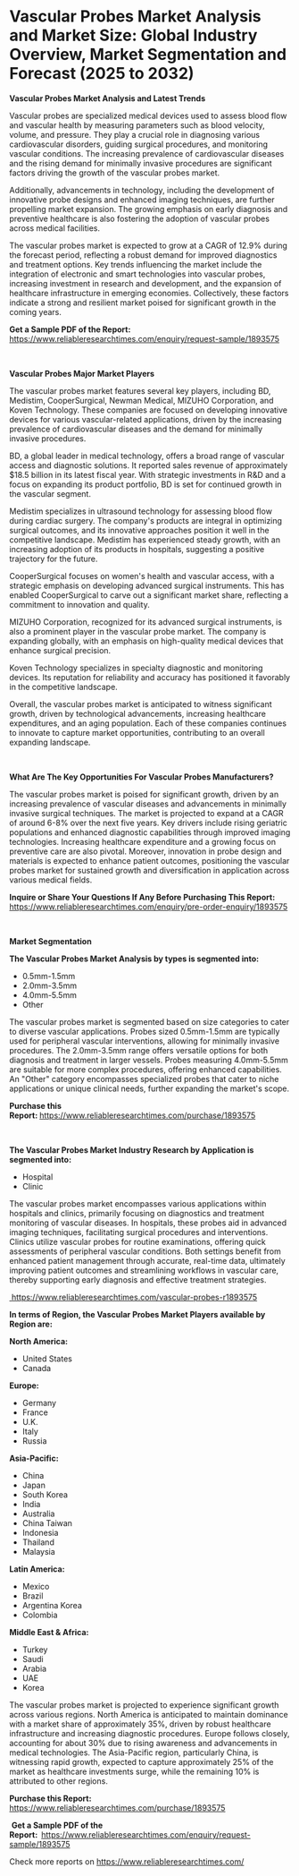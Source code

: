 <p><h1>Vascular Probes Market Analysis and Market Size: Global Industry Overview, Market Segmentation and Forecast (2025 to 2032)</h1></p><p><strong>Vascular Probes Market Analysis and Latest Trends</strong></p>
<p><p>Vascular probes are specialized medical devices used to assess blood flow and vascular health by measuring parameters such as blood velocity, volume, and pressure. They play a crucial role in diagnosing various cardiovascular disorders, guiding surgical procedures, and monitoring vascular conditions. The increasing prevalence of cardiovascular diseases and the rising demand for minimally invasive procedures are significant factors driving the growth of the vascular probes market.</p><p>Additionally, advancements in technology, including the development of innovative probe designs and enhanced imaging techniques, are further propelling market expansion. The growing emphasis on early diagnosis and preventive healthcare is also fostering the adoption of vascular probes across medical facilities. </p><p>The vascular probes market is expected to grow at a CAGR of 12.9% during the forecast period, reflecting a robust demand for improved diagnostics and treatment options. Key trends influencing the market include the integration of electronic and smart technologies into vascular probes, increasing investment in research and development, and the expansion of healthcare infrastructure in emerging economies. Collectively, these factors indicate a strong and resilient market poised for significant growth in the coming years.</p></p>
<p><strong>Get a Sample PDF of the Report:&nbsp;</strong> <a href="https://www.reliableresearchtimes.com/enquiry/request-sample/1893575?utm_campaign=2993&utm_medium=2&utm_source=Github&utm_content=ia&utm_term=04032025&utm_id=vascular-probes">https://www.reliableresearchtimes.com/enquiry/request-sample/1893575</a></p>
<p>&nbsp;</p>
<p><strong>Vascular Probes Major Market Players</strong></p>
<p><p>The vascular probes market features several key players, including BD, Medistim, CooperSurgical, Newman Medical, MIZUHO Corporation, and Koven Technology. These companies are focused on developing innovative devices for various vascular-related applications, driven by the increasing prevalence of cardiovascular diseases and the demand for minimally invasive procedures.</p><p>BD, a global leader in medical technology, offers a broad range of vascular access and diagnostic solutions. It reported sales revenue of approximately $18.5 billion in its latest fiscal year. With strategic investments in R&D and a focus on expanding its product portfolio, BD is set for continued growth in the vascular segment.</p><p>Medistim specializes in ultrasound technology for assessing blood flow during cardiac surgery. The company's products are integral in optimizing surgical outcomes, and its innovative approaches position it well in the competitive landscape. Medistim has experienced steady growth, with an increasing adoption of its products in hospitals, suggesting a positive trajectory for the future.</p><p>CooperSurgical focuses on women's health and vascular access, with a strategic emphasis on developing advanced surgical instruments. This has enabled CooperSurgical to carve out a significant market share, reflecting a commitment to innovation and quality.</p><p>MIZUHO Corporation, recognized for its advanced surgical instruments, is also a prominent player in the vascular probe market. The company is expanding globally, with an emphasis on high-quality medical devices that enhance surgical precision.</p><p>Koven Technology specializes in specialty diagnostic and monitoring devices. Its reputation for reliability and accuracy has positioned it favorably in the competitive landscape.</p><p>Overall, the vascular probes market is anticipated to witness significant growth, driven by technological advancements, increasing healthcare expenditures, and an aging population. Each of these companies continues to innovate to capture market opportunities, contributing to an overall expanding landscape.</p></p>
<p>&nbsp;</p>
<p><strong>What Are The Key Opportunities For Vascular Probes Manufacturers?</strong></p>
<p><p>The vascular probes market is poised for significant growth, driven by an increasing prevalence of vascular diseases and advancements in minimally invasive surgical techniques. The market is projected to expand at a CAGR of around 6-8% over the next five years. Key drivers include rising geriatric populations and enhanced diagnostic capabilities through improved imaging technologies. Increasing healthcare expenditure and a growing focus on preventive care are also pivotal. Moreover, innovation in probe design and materials is expected to enhance patient outcomes, positioning the vascular probes market for sustained growth and diversification in application across various medical fields.</p></p>
<p><strong>Inquire or Share Your Questions If Any Before Purchasing This Report:</strong> <a href="https://www.reliableresearchtimes.com/enquiry/pre-order-enquiry/1893575?utm_campaign=2993&utm_medium=2&utm_source=Github&utm_content=ia&utm_term=04032025&utm_id=vascular-probes">https://www.reliableresearchtimes.com/enquiry/pre-order-enquiry/1893575</a></p>
<p>&nbsp;</p>
<p><strong>Market Segmentation</strong></p>
<p><strong>The Vascular Probes Market Analysis by types is segmented into:</strong></p>
<p><ul><li>0.5mm-1.5mm</li><li>2.0mm-3.5mm</li><li>4.0mm-5.5mm</li><li>Other</li></ul></p>
<p><p>The vascular probes market is segmented based on size categories to cater to diverse vascular applications. Probes sized 0.5mm-1.5mm are typically used for peripheral vascular interventions, allowing for minimally invasive procedures. The 2.0mm-3.5mm range offers versatile options for both diagnosis and treatment in larger vessels. Probes measuring 4.0mm-5.5mm are suitable for more complex procedures, offering enhanced capabilities. An "Other" category encompasses specialized probes that cater to niche applications or unique clinical needs, further expanding the market's scope.</p></p>
<p><strong>Purchase this Report:&nbsp;</strong><a href="https://www.reliableresearchtimes.com/purchase/1893575?utm_campaign=2993&utm_medium=2&utm_source=Github&utm_content=ia&utm_term=04032025&utm_id=vascular-probes">https://www.reliableresearchtimes.com/purchase/1893575</a></p>
<p>&nbsp;</p>
<p><strong>The Vascular Probes Market Industry Research by Application is segmented into:</strong></p>
<p><ul><li>Hospital</li><li>Clinic</li></ul></p>
<p><p>The vascular probes market encompasses various applications within hospitals and clinics, primarily focusing on diagnostics and treatment monitoring of vascular diseases. In hospitals, these probes aid in advanced imaging techniques, facilitating surgical procedures and interventions. Clinics utilize vascular probes for routine examinations, offering quick assessments of peripheral vascular conditions. Both settings benefit from enhanced patient management through accurate, real-time data, ultimately improving patient outcomes and streamlining workflows in vascular care, thereby supporting early diagnosis and effective treatment strategies.</p></p>
<p><a href="https://www.reliableresearchtimes.com/vascular-probes-r1893575?utm_campaign=2993&utm_medium=2&utm_source=Github&utm_content=ia&utm_term=04032025&utm_id=vascular-probes">&nbsp;https://www.reliableresearchtimes.com/vascular-probes-r1893575</a></p>
<p><strong>In terms of Region, the Vascular Probes Market Players available by Region are:</strong></p>
<p>
    <p> <strong> North America: </strong>
        <ul>
            <li>United States</li>
            <li>Canada</li>
        </ul>
        </p> 
    <p> <strong> Europe: </strong>
        <ul>
            <li>Germany</li>
            <li>France</li>
            <li>U.K.</li>
            <li>Italy</li>
            <li>Russia</li>
        </ul>
        </p> 
    <p> <strong> Asia-Pacific: </strong>
        <ul>
            <li>China</li>
            <li>Japan</li>
            <li>South Korea</li>
            <li>India</li>
            <li>Australia</li>
            <li>China Taiwan</li>
            <li>Indonesia</li>
            <li>Thailand</li>
            <li>Malaysia</li>
        </ul>
        </p> 
    <p> <strong> Latin America: </strong>
        <ul>
            <li>Mexico</li>
            <li>Brazil</li>
            <li>Argentina Korea</li>
            <li>Colombia</li>
        </ul>
        </p> 
    <p> <strong> Middle East & Africa: </strong>
        <ul>
            <li>Turkey</li>
            <li>Saudi</li>
            <li>Arabia</li>
            <li>UAE</li>
            <li>Korea</li>
        </ul>
    </p>
    </p>
<p><p>The vascular probes market is projected to experience significant growth across various regions. North America is anticipated to maintain dominance with a market share of approximately 35%, driven by robust healthcare infrastructure and increasing diagnostic procedures. Europe follows closely, accounting for about 30% due to rising awareness and advancements in medical technologies. The Asia-Pacific region, particularly China, is witnessing rapid growth, expected to capture approximately 25% of the market as healthcare investments surge, while the remaining 10% is attributed to other regions.</p></p>
<p><strong>Purchase this Report: </strong><a href="https://www.reliableresearchtimes.com/purchase/1893575?utm_campaign=2993&utm_medium=2&utm_source=Github&utm_content=ia&utm_term=04032025&utm_id=vascular-probes">https://www.reliableresearchtimes.com/purchase/1893575</a></p>
<p>&nbsp;<strong>Get a Sample PDF of the Report:&nbsp;&nbsp;</strong><a href="https://www.reliableresearchtimes.com/enquiry/request-sample/1893575?utm_campaign=2993&utm_medium=2&utm_source=Github&utm_content=ia&utm_term=04032025&utm_id=vascular-probes">https://www.reliableresearchtimes.com/enquiry/request-sample/1893575</a></p>
<p><strong></strong></p>
<p>Check more reports on <a href="https://www.reliableresearchtimes.com/?utm_campaign=2993&utm_medium=2&utm_source=Github&utm_content=ia&utm_term=04032025&utm_id=vascular-probes">https://www.reliableresearchtimes.com/</a></p>